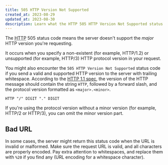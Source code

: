 ```yaml
---
title: 505 HTTP Version Not Supported
created_at: 2023-08-29
updated_at: 2023-08-30
description: Learn what the HTTP 505 HTTP Version Not Supported status code means, when it happens, and how to resolve it.
---
```


The <abbr title="Hypertext Transfer Protocol">HTTP</abbr> 505 status code means the server doesn't support the _major_ HTTP version you're requesting.

It occurs when you specify a non-existent (for example, HTTP/1.2) or unsupported (for example, HTTP/3) HTTP protocol version in your request.

You might also encounter the `505 HTTP Version Not Supported` status code if you send a valid and supported HTTP version to the server with trailing whitespace. According to the <a href="https://datatracker.ietf.org/doc/html/rfc7230#section-2.6" target="_blank" rel="noopener">HTTP 1.1 spec</a>, the version of the HTTP message should contain the string `HTTP`, followed by a forward slash, and the protocol version formatted as `<major>.<minor>`.

    HTTP "/" DIGIT "." DIGIT

If you're using the protocol version without a minor version (for example, HTTP/2 or HTTP/3), you can omit the minor version part.

## Bad URL

In some cases, the server might return this status code when the URL is invalid or malformed. Make sure the request URL is valid, and all characters are properly encoded. Pay extra attention to whitespaces, and replace them with `%20` if you find any (URL encoding for a whitespace character).
